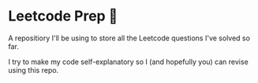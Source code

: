 # Leetcode Prep 🚀
A repositiory I'll be using to store all the Leetcode questions I've solved so far.

I try to make my code self-explanatory so I (and hopefully you) can revise using this repo. 
